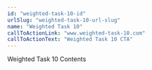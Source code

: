 ```yaml
---
id: "weighted-task-10-id"
urlSlug: "weighted-task-10-url-slug"
name: "Weighted Task 10"
callToActionLink: "www.weighted-task-10.com"
callToActionText: "Weighted Task 10 CTA"
---
```


Weighted Task 10 Contents
